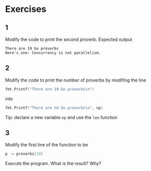 # Exercises

## 1 
Modify the code to print the second proverb.
Expected output 
```
There are 19 Go proverbs
Here's one: Concurrency is not parallelism.
```

## 2
Modify the code to print the number of proverbs by modifing the line
```go
fmt.Printf("There are 19 Go proverbs\n")
```
into 
```go
fmt.Printf("There are %d Go proverbs\n", np)
```
Tip: declare a new variable `np` and use the `len` function

## 3
Modify the first line of the function to be
```go
p := proverbs[19]
```
Execute the program.
What is the result? 
Why?
